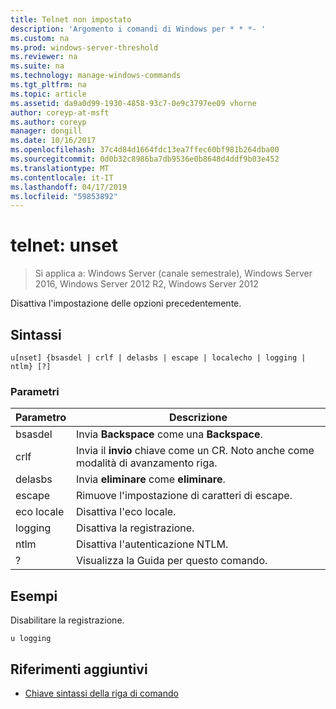 ```yaml
---
title: Telnet non impostato
description: 'Argomento i comandi di Windows per * * *- '
ms.custom: na
ms.prod: windows-server-threshold
ms.reviewer: na
ms.suite: na
ms.technology: manage-windows-commands
ms.tgt_pltfrm: na
ms.topic: article
ms.assetid: da9a0d99-1930-4858-93c7-0e9c3797ee09 vhorne
author: coreyp-at-msft
ms.author: coreyp
manager: dongill
ms.date: 10/16/2017
ms.openlocfilehash: 37c4d84d1664fdc13ea7ffec60bf981b264dba00
ms.sourcegitcommit: 0d0b32c8986ba7db9536e0b8648d4ddf9b03e452
ms.translationtype: MT
ms.contentlocale: it-IT
ms.lasthandoff: 04/17/2019
ms.locfileid: "59853892"
---
```

# <a name="telnet-unset"></a>telnet: unset

>Si applica a: Windows Server (canale semestrale), Windows Server 2016, Windows Server 2012 R2, Windows Server 2012

Disattiva l'impostazione delle opzioni precedentemente.   
## <a name="syntax"></a>Sintassi  
```  
u[nset] {bsasdel | crlf | delasbs | escape | localecho | logging | ntlm} [?]  
```  
### <a name="parameters"></a>Parametri  
|Parametro|Descrizione|  
|-------|--------|  
|bsasdel|Invia **Backspace** come una **Backspace**.|  
|crlf|Invia il **invio** chiave come un CR. Noto anche come modalità di avanzamento riga.|  
|delasbs|Invia **eliminare** come **eliminare**.|  
|escape|Rimuove l'impostazione di caratteri di escape.|  
|eco locale|Disattiva l'eco locale.|  
|logging|Disattiva la registrazione.|  
|ntlm|Disattiva l'autenticazione NTLM.|  
|?|Visualizza la Guida per questo comando.|  
## <a name="BKMK_Examples"></a>Esempi  
Disabilitare la registrazione.  
```  
u logging  
```  
## <a name="additional-references"></a>Riferimenti aggiuntivi  
-   [Chiave sintassi della riga di comando](command-line-syntax-key.md)  
